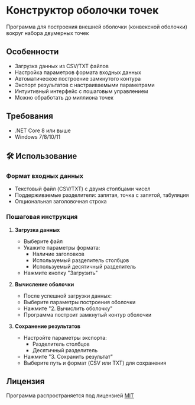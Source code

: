 ﻿# **Конструктор оболочки точек**

Программа для построения внешней оболочки (конвексной оболочки) вокруг набора двумерных точек

## Особенности

- Загрузка данных из CSV/TXT файлов
- Настройка параметров формата входных данных
- Автоматическое построение замкнутого контура
- Экспорт результатов с настраиваемыми параметрами
- Интуитивный интерфейс с пошаговым управлением
- Можно обработать до миллиона точек

## Требования

- .NET Core 8 или выше
- Windows 7/8/10/11

## 🛠 Использование
### Формат входных данных
- Текстовый файл (CSV/TXT) с двумя столбцами чисел
- Поддерживаемые разделители: запятая, точка с запятой, табуляция
- Опциональная заголовочная строка

### Пошаговая инструкция
1. **Загрузка данных**
   - Выберите файл
   - Укажите параметры формата:
     - Наличие заголовков
     - Используемый разделитель столбцов
     - Используемый десятичный разделитель
   - Нажмите кнопку "Загрузить"

2. **Вычисление оболочки**
   - После успешной загрузки данных:
   - Выберите параметры построения оболочки
   - Нажмите "2. Вычислить оболочку"
   - Программа построит замкнутый контур оболочки

3. **Сохранение результатов**
   - Настройте параметры экспорта:
     - Разделитель столбцов
     - Десятичный разделитель
   - Нажмите "3. Сохранить результат"
   - Выберите путь и формат (CSV или TXT) для сохранения

## Лицензия

Программа распространяется под лицензией [MIT](LICENSE.txt)
